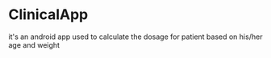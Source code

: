 # ClinicalApp
it's an android app used to calculate the dosage for patient based on his/her age and weight 
